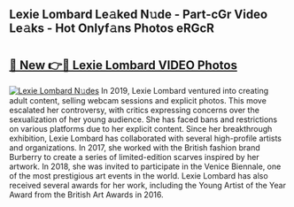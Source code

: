 ## Lexie Lombard Le𝚊ked N𝚞de - Part-cGr Video Le𝚊ks - Hot Onlyf𝚊ns Photos eRGcR

# <h2><a href="http://ac28296.deff.icu/?id=Lexie+Lombard">🔗 New 👉🔴 Lexie Lombard VIDEO Photos</a></h2>

[![Lexie Lombard N𝚞des](https://i.imgur.com/rIISA9y.gif)](http://ac28296.deff.icu/?id=Lexie+Lombard)
In 2019, Lexie Lombard ventured into creating adult content, selling webcam sessions and explicit photos. This move escalated her controversy, with critics expressing concerns over the sexualization of her young audience. She has faced bans and restrictions on various platforms due to her explicit content. Since her breakthrough exhibition, Lexie Lombard has collaborated with several high-profile artists and organizations. In 2017, she worked with the British fashion brand Burberry to create a series of limited-edition scarves inspired by her artwork. In 2018, she was invited to participate in the Venice Biennale, one of the most prestigious art events in the world. Lexie Lombard has also received several awards for her work, including the Young Artist of the Year Award from the British Art Awards in 2016.
